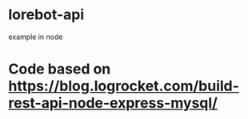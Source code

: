 # lorebot-api
example in node

# Code based on https://blog.logrocket.com/build-rest-api-node-express-mysql/